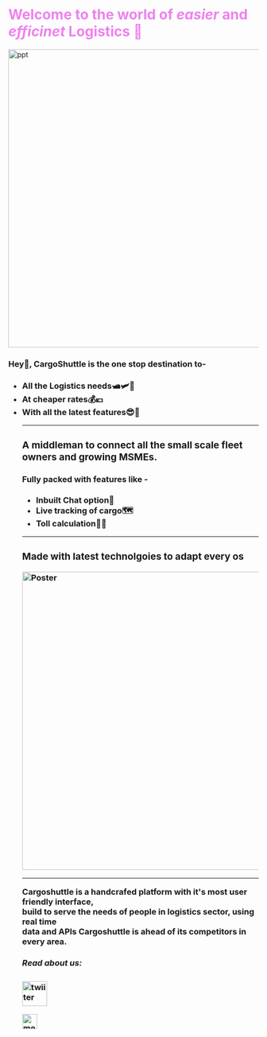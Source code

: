 <h1> <font color="violet">Welcome to the world of <b><em>easier</em></b> and <b><em>efficinet</em></b> Logistics 🚚</font></h1>
<a href="https://ibb.co/ZMP8vYj"><img src="https://i.ibb.co/NyPjfmv/ppt.png" alt="ppt" border="0" width="600px"></a>
<h3>Hey👋, CargoShuttle is the one stop destination to-<h3>
<ul>
  <li>All the Logistics needs🛥🛩🚃</li>
  <li>At cheaper rates💰💴</li>
  <li>With all the latest features😎🤩</li>
<hr color="red">
<h3>A middleman to connect all the small scale fleet owners and growing MSMEs.</h3>
<h4>Fully packed with features like -</h4> 
<ul type="disc">
  <li>Inbuilt Chat option📱</li>
  <li>Live tracking of cargo🗺</li>
  <li>Toll calculation🚥🚏</li>
</ul>
<hr>
<h3>Made with latest technolgoies to adapt every os</h3>
<a href="https://ibb.co/FJrpw9p"><img src="https://i.ibb.co/MpvdVbd/Poster.png" alt="Poster" border="0" width="600"></a>
<hr>
<p>Cargoshuttle is a handcrafed platform with it's most user friendly interface, 
<br>build to serve the needs of people in logistics sector, using real time 
<br>data and APIs Cargoshuttle is ahead of its competitors in every area.</p>
<h5>Read about us:</h5>
<a href="https://twitter.com/cargo_shuttle"><img src="https://i.ibb.co/48fbfhB/twiiter.png" alt="twiiter" border="0" width="50"></a>
<br>
<p>   <a href="https://medium.com/@cargoshuttle.dt"><img src="https://i.ibb.co/w4X4bb5/medium-logo-85-ADDD8507-seeklogo-com.png" alt="medium-logo-85-ADDD8507-seeklogo-com" border="0" width="30"></a></p>
